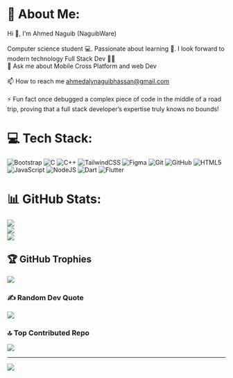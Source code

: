# 💫 About Me:
Hi 👋, I'm Ahmed Naguib (NaguibWare)<br><br>Computer science student 💻. Passionate about learning 🧠. I look forward to modern technology Full Stack Dev 👨‍💻<br>💬 Ask me about Mobile Cross Platform and web Dev<br><br>📫 How to reach me ahmedalynaguibhassan@gmail.com<br><br>⚡ Fun fact once debugged a complex piece of code in the middle of a road trip, proving that a full stack developer’s expertise truly knows no bounds!<br>


# 💻 Tech Stack:
![Bootstrap](https://img.shields.io/badge/bootstrap-%238511FA.svg?style=plastic&logo=bootstrap&logoColor=white) ![C](https://img.shields.io/badge/c-%2300599C.svg?style=plastic&logo=c&logoColor=white) ![C++](https://img.shields.io/badge/c++-%2300599C.svg?style=plastic&logo=c%2B%2B&logoColor=white) ![TailwindCSS](https://img.shields.io/badge/tailwindcss-%2338B2AC.svg?style=plastic&logo=tailwind-css&logoColor=white) ![Figma](https://img.shields.io/badge/figma-%23F24E1E.svg?style=plastic&logo=figma&logoColor=white) ![Git](https://img.shields.io/badge/git-%23F05033.svg?style=plastic&logo=git&logoColor=white) ![GitHub](https://img.shields.io/badge/github-%23121011.svg?style=plastic&logo=github&logoColor=white) ![HTML5](https://img.shields.io/badge/html5-%23E34F26.svg?style=plastic&logo=html5&logoColor=white) ![JavaScript](https://img.shields.io/badge/javascript-%23323330.svg?style=plastic&logo=javascript&logoColor=%23F7DF1E) ![NodeJS](https://img.shields.io/badge/node.js-6DA55F?style=plastic&logo=node.js&logoColor=white) ![Dart](https://img.shields.io/badge/dart-%230175C2.svg?style=plastic&logo=dart&logoColor=white) ![Flutter](https://img.shields.io/badge/Flutter-%2302569B.svg?style=plastic&logo=Flutter&logoColor=white)
# 📊 GitHub Stats:
![](https://github-readme-stats.vercel.app/api?username=ahmedali109&theme=dark&hide_border=false&include_all_commits=true&count_private=true)<br/>
![](https://nirzak-streak-stats.vercel.app/?user=ahmedali109&theme=dark&hide_border=false)<br/>
![](https://github-readme-stats.vercel.app/api/top-langs/?username=ahmedali109&theme=dark&hide_border=false&include_all_commits=true&count_private=true&layout=compact)

## 🏆 GitHub Trophies
![](https://github-profile-trophy.vercel.app/?username=ahmedali109&theme=tokyonight&no-frame=false&no-bg=true&margin-w=4)

### ✍️ Random Dev Quote
![](https://quotes-github-readme.vercel.app/api?type=horizontal&theme=tokyonight)

### 🔝 Top Contributed Repo
![](https://github-contributor-stats.vercel.app/api?username=ahmedali109&limit=5&theme=dark&combine_all_yearly_contributions=true)

---
[![](https://visitcount.itsvg.in/api?id=ahmedali109&icon=4&color=0)](https://visitcount.itsvg.in)

<!-- Proudly created with GPRM ( https://gprm.itsvg.in ) -->
